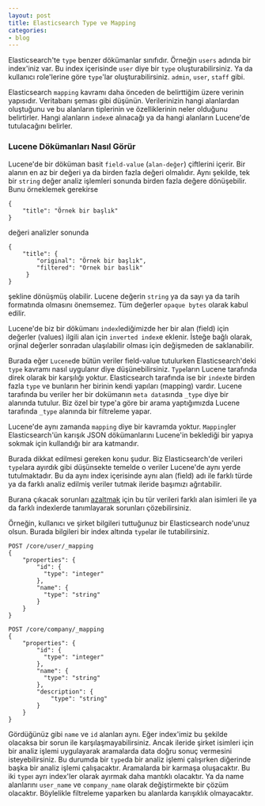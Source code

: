 ```yaml
---
layout: post
title: Elasticsearch Type ve Mapping
categories:
- blog
---
```


Elasticsearch'te `type` benzer dökümanlar sınıfıdır. Örneğin `users` adında bir index'iniz
var. Bu index içerisinde `user` diye bir `type` oluşturabilirsiniz. Ya da kullanıcı role'lerine 
göre `type`'lar oluşturabilirsiniz. `admin`, `user`, `staff` gibi. 

Elasticsearch `mapping` kavramı daha önceden de belirttiğim üzere verinin yapısıdır. 
Veritabanı şeması gibi düşünün. Verilerinizin hangi alanlardan oluştuğunu ve bu 
alanların tiplerinin ve özelliklerinin neler olduğunu belirtirler. Hangi alanların `index`e 
alınacağı ya da hangi alanların Lucene'de tutulacağını belirler. 

### Lucene Dökümanları Nasıl Görür

Lucene'de bir döküman basit `field-value` (`alan-değer`) çiftlerini içerir. Bir alanın en az bir 
değeri ya da birden fazla değeri olmalıdır. Aynı şekilde, tek bir `string` değer analiz 
işlemleri sonunda birden fazla değere dönüşebilir. Bunu örneklemek gerekirse 

```
{
    "title": "Örnek bir başlık"
}
``` 

değeri analizler sonunda 

```
{
    "title": {
        "original": "Örnek bir başlık",
        "filtered": "Ornek bir baslik"
     }
}
```

şekline dönüşmüş olabilir. Lucene değerin `string` ya da sayı ya da tarih formatında olmasını 
önemsemez. Tüm değerler `opaque bytes` olarak kabul edilir. 

Lucene'de biz bir dökümanı `index`lediğimizde her bir alan (field) için değerler (values) ilgili 
alan için `inverted index`e eklenir. İsteğe bağlı olarak, orjinal değerler sonradan ulaşılabilir 
olması için değişmeden de saklanabilir. 

Burada eğer `Lucene`de bütün veriler field-value tutulurken Elasticsearch'deki `type` kavramı
nasıl uygulanır diye düşünebilirsiniz. `Type`ların Lucene tarafında direk olarak bir karşılığı 
yoktur. Elasticsearch tarafında ise bir `index`te birden fazla `type` ve bunların her birinin 
kendi yapıları (mapping) vardır. Lucene tarafında bu veriler her bir dokümanın 
`meta data`sında `_type` diye bir alanında tutulur. Biz özel bir type'a göre bir arama 
yaptığımızda Lucene tarafında `_type` alanında bir filtreleme yapar.

Lucene'de aynı zamanda `mapping` diye bir kavramda yoktur. `Mapping`ler Elasticsearch'ün 
karışık JSON dökümanlarını Lucene'in beklediği bir yapıya sokmak için kullandığı bir ara
katmandır. 

Burada dikkat edilmesi gereken konu şudur. Biz Elasticsearch'de verileri `type`lara ayırdık 
gibi düşünsekte temelde o veriler Lucene'de aynı yerde tutulmaktadır. Bu da aynı index
içerisinde aynı alan (field) adı ile farklı türde ya da farklı analiz edilmiş veriler tutmak 
ileride başımızı ağrıtabilir. 

Burana çıkacak sorunları [azaltmak](https://www.elastic.co/guide/en/elasticsearch/guide/current/mapping.html#_avoiding_type_gotchas) 
için bu tür verileri farklı alan isimleri ile ya da farklı indexlerde tanımlayarak sorunları 
çözebilirsiniz. 

Örneğin, kullanıcı ve şirket bilgileri tuttuğunuz bir Elasticsearch node'unuz olsun. Burada 
bilgileri bir index altında `type`lar ile tutabilirsiniz. 

```
POST /core/user/_mapping
{
    "properties": {
        "id": {
          "type": "integer"
        },
        "name": {
          "type": "string"
        }
    }
}

POST /core/company/_mapping
{
    "properties": {
        "id": {
          "type": "integer"
        },
        "name": {
          "type": "string"
        },
        "description": {
            "type": "string"
        }
    }
}
```

Gördüğünüz gibi `name` ve `id` alanları aynı. Eğer index'imiz bu şekilde olacaksa bir sorun ile 
karşılaşmayabilirsiniz. Ancak ileride şirket isimleri için bir analiz işlemi uygulayarak aramalarda
data doğru sonuç vermesini isteyebilirsiniz. Bu durumda bir `type`da bir analiz işlemi çalışırken 
diğerinde başka bir analiz işlemi çalışacaktır. Aramalarda bir karmaşa oluşacaktır. Bu iki `type`ı
ayrı index'ler olarak ayırmak daha mantıklı olacaktır. Ya da name alanlarını `user_name` ve 
`company_name` olarak değiştirmekte bir çözüm olacaktır. Böylelikle filtreleme yaparken 
bu alanlarda karışıklık olmayacaktır. 

